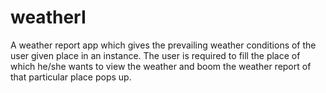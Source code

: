 # weatherI
A weather report app which gives the prevailing weather conditions of the user given place in an instance. The user is required to fill the place of which he/she wants to view the weather and boom the weather report of that particular place pops up.
